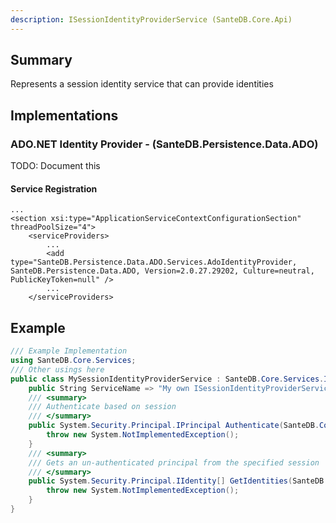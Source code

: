 ```yaml
---
description: ISessionIdentityProviderService (SanteDB.Core.Api)
---
```


## Summary
Represents a session identity service that can provide identities

## Implementations


### ADO.NET Identity Provider - (SanteDB.Persistence.Data.ADO)
TODO: Document this

#### Service Registration
```markup
...
<section xsi:type="ApplicationServiceContextConfigurationSection" threadPoolSize="4">
	<serviceProviders>
		...
		<add type="SanteDB.Persistence.Data.ADO.Services.AdoIdentityProvider, SanteDB.Persistence.Data.ADO, Version=2.0.27.29202, Culture=neutral, PublicKeyToken=null" />
		...
	</serviceProviders>
```
## Example
```csharp
/// Example Implementation
using SanteDB.Core.Services;
/// Other usings here
public class MySessionIdentityProviderService : SanteDB.Core.Services.ISessionIdentityProviderService { 
	public String ServiceName => "My own ISessionIdentityProviderService service";
	/// <summary>
	/// Authenticate based on session
	/// </summary>
	public System.Security.Principal.IPrincipal Authenticate(SanteDB.Core.Security.ISession session){
		throw new System.NotImplementedException();
	}
	/// <summary>
	/// Gets an un-authenticated principal from the specified session
	/// </summary>
	public System.Security.Principal.IIdentity[] GetIdentities(SanteDB.Core.Security.ISession session){
		throw new System.NotImplementedException();
	}
}
```
